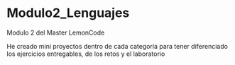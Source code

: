 # Modulo2_Lenguajes
Modulo 2 del Master LemonCode


He creado mini proyectos dentro de cada categoría para tener diferenciado los ejercicios entregables, de los retos y el laboratorio
